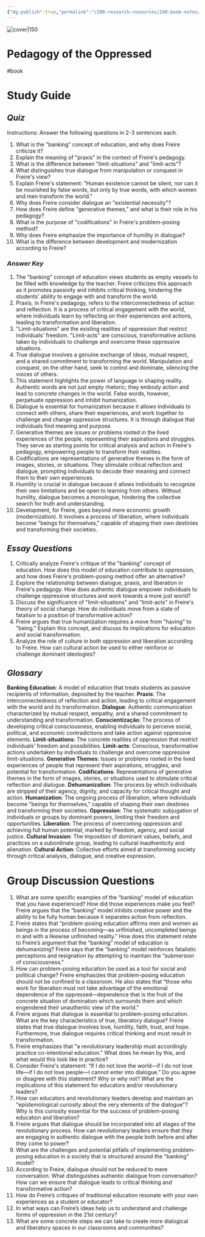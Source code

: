 ```yaml
---
{"dg-publish":true,"permalink":"/200-research-resources/240-book-notes/pedagogy-of-the-oppressed-paulo-freire/","title":"Pedagogy of the Oppressed","tags":["📚Book"]}
---
```



![cover|150](http://books.google.com/books/content?id=r51MDwAAQBAJ&printsec=frontcover&img=1&zoom=1&edge=curl&source=gbs_api)

# Pedagogy of the Oppressed

#book

# Study Guide
## *Quiz*

Instructions: Answer the following questions in 2-3 sentences each.

1. What is the "banking" concept of education, and why does Freire criticize it?
2. Explain the meaning of "praxis" in the context of Freire's pedagogy.
3. What is the difference between "limit-situations" and "limit-acts"?
4. What distinguishes true dialogue from manipulation or conquest in Freire's view?
5. Explain Freire's statement: "Human existence cannot be silent, nor can it be nourished by false words, but only by true words, with which women and men transform the world."
6. Why does Freire consider dialogue an "existential necessity"?
7. How does Freire define "generative themes," and what is their role in his pedagogy?
8. What is the purpose of "codifications" in Freire's problem-posing method?
9. Why does Freire emphasize the importance of humility in dialogue?
10. What is the difference between development and modernization according to Freire?

### *Answer Key*

1. The "banking" concept of education views students as empty vessels to be filled with knowledge by the teacher. Freire criticizes this approach as it promotes passivity and inhibits critical thinking, hindering the students' ability to engage with and transform the world.
2. Praxis, in Freire's pedagogy, refers to the interconnectedness of action and reflection. It is a process of critical engagement with the world, where individuals learn by reflecting on their experiences and actions, leading to transformation and liberation.
3. "Limit-situations" are the existing realities of oppression that restrict individuals' freedom. "Limit-acts" are conscious, transformative actions taken by individuals to challenge and overcome these oppressive situations.
4. True dialogue involves a genuine exchange of ideas, mutual respect, and a shared commitment to transforming the world. Manipulation and conquest, on the other hand, seek to control and dominate, silencing the voices of others.
5. This statement highlights the power of language in shaping reality. Authentic words are not just empty rhetoric; they embody action and lead to concrete changes in the world. False words, however, perpetuate oppression and inhibit humanization.
6. Dialogue is essential for humanization because it allows individuals to connect with others, share their experiences, and work together to challenge and change oppressive structures. It is through dialogue that individuals find meaning and purpose.
7. Generative themes are issues or problems rooted in the lived experiences of the people, representing their aspirations and struggles. They serve as starting points for critical analysis and action in Freire's pedagogy, empowering people to transform their realities.
8. Codifications are representations of generative themes in the form of images, stories, or situations. They stimulate critical reflection and dialogue, prompting individuals to decode their meaning and connect them to their own experiences.
9. Humility is crucial in dialogue because it allows individuals to recognize their own limitations and be open to learning from others. Without humility, dialogue becomes a monologue, hindering the collective search for truth and understanding.
10. Development, for Freire, goes beyond mere economic growth (modernization). It involves a process of liberation, where individuals become "beings for themselves," capable of shaping their own destinies and transforming their societies.

## *Essay Questions*

1. Critically analyze Freire's critique of the "banking" concept of education. How does this model of education contribute to oppression, and how does Freire's problem-posing method offer an alternative?
2. Explore the relationship between dialogue, praxis, and liberation in Freire's pedagogy. How does authentic dialogue empower individuals to challenge oppressive structures and work towards a more just world?
3. Discuss the significance of "limit-situations" and "limit-acts" in Freire's theory of social change. How do individuals move from a state of fatalism to a position of transformative action?
4. Freire argues that true humanization requires a move from "having" to "being." Explain this concept, and discuss its implications for education and social transformation.
5. Analyze the role of culture in both oppression and liberation according to Freire. How can cultural action be used to either reinforce or challenge dominant ideologies?

## *Glossary*

**Banking Education**: A model of education that treats students as passive recipients of information, deposited by the teacher.
**Praxis**: The interconnectedness of reflection and action, leading to critical engagement with the world and its transformation.
**Dialogue**: Authentic communication characterized by mutual respect, empathy, and a shared commitment to understanding and transformation.
**Conscientização**: The process of developing critical consciousness, enabling individuals to perceive social, political, and economic contradictions and take action against oppressive elements.
**Limit-situations**: The concrete realities of oppression that restrict individuals' freedom and possibilities.
**Limit-acts**: Conscious, transformative actions undertaken by individuals to challenge and overcome oppressive limit-situations.
**Generative Themes**: Issues or problems rooted in the lived experiences of people that represent their aspirations, struggles, and potential for transformation.
**Codifications**: Representations of generative themes in the form of images, stories, or situations used to stimulate critical reflection and dialogue.
**Dehumanization**: The process by which individuals are stripped of their agency, dignity, and capacity for critical thought and action.
**Humanization**: The ongoing process of liberation, where individuals become "beings for themselves," capable of shaping their own destinies and transforming their societies.
**Oppression**: The systematic subjugation of individuals or groups by dominant powers, limiting their freedom and opportunities.
**Liberation**: The process of overcoming oppression and achieving full human potential, marked by freedom, agency, and social justice.
**Cultural Invasion**: The imposition of dominant values, beliefs, and practices on a subordinate group, leading to cultural inauthenticity and alienation.
**Cultural Action**: Collective efforts aimed at transforming society through critical analysis, dialogue, and creative expression.

# Group Discussion Questions 
1. What are some specific examples of the “banking” model of education that you have experienced? How did those experiences make you feel?  Freire argues that the “banking” model inhibits creative power and the ability to be fully human because it separates action from reflection.
2. Freire states that “problem-posing education affirms men and women as beings in the process of becoming—as unfinished, uncompleted beings in and with a likewise unfinished reality.” How does this statement relate to Freire’s argument that the “banking” model of education is dehumanizing? Freire says that the “banking” model reinforces fatalistic perceptions and resignation by attempting to maintain the “submersion of consciousness.”
3. How can problem-posing education be used as a tool for social and political change? Freire emphasizes that problem-posing education should not be confined to a classroom. He also states that “those who work for liberation must not take advantage of the emotional dependence of the oppressed—dependence that is the fruit of the concrete situation of domination which surrounds them and which engendered their unauthentic view of the world.”
4. Freire argues that dialogue is essential to problem-posing education. What are the key characteristics of true, liberatory dialogue? Freire states that true dialogue involves love, humility, faith, trust, and hope. Furthermore, true dialogue requires critical thinking and must result in transformation.
5. Freire emphasizes that "a revolutionary leadership must accordingly practice co-intentional education." What does he mean by this, and what would this look like in practice?
6. Consider Freire's statement: “If I do not love the world—if I do not love life—if I do not love people—I cannot enter into dialogue.” Do you agree or disagree with this statement? Why or why not? What are the implications of this statement for educators and/or revolutionary leaders?
7. How can educators and revolutionary leaders develop and maintain an "epistemological curiosity about the very elements of the dialogue"? Why is this curiosity essential for the success of problem-posing education and liberation?
8. Freire argues that dialogue should be incorporated into all stages of the revolutionary process. How can revolutionary leaders ensure that they are engaging in authentic dialogue with the people both before and after they come to power?
9. What are the challenges and potential pitfalls of implementing problem-posing education in a society that is structured around the "banking" model?
10. According to Freire, dialogue should not be reduced to mere conversation. What distinguishes authentic dialogue from conversation? How can we ensure that dialogue leads to critical thinking and transformative action?
11. How do Freire’s critiques of traditional education resonate with your own experiences as a student or educator?
12. In what ways can Freire’s ideas help us to understand and challenge forms of oppression in the 21st century?
13. What are some concrete steps we can take to create more dialogical and liberatory spaces in our classrooms and communities?